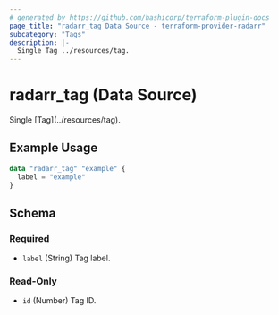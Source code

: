 ```yaml
---
# generated by https://github.com/hashicorp/terraform-plugin-docs
page_title: "radarr_tag Data Source - terraform-provider-radarr"
subcategory: "Tags"
description: |-
  Single Tag ../resources/tag.
---
```


# radarr_tag (Data Source)

<!-- subcategory:Tags -->Single [Tag](../resources/tag).

## Example Usage

```terraform
data "radarr_tag" "example" {
  label = "example"
}
```

<!-- schema generated by tfplugindocs -->
## Schema

### Required

- `label` (String) Tag label.

### Read-Only

- `id` (Number) Tag ID.


